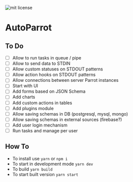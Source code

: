 ![mit license](https://img.shields.io/badge/license-MIT-green.svg)
# AutoParrot

## To Do
- [ ] Allow to run tasks in queue / pipe
- [ ] Allow to send data to STDIN
- [ ] Allow custom statuses on STDOUT patterns
- [ ] Allow action hooks on STDOUT patterns
- [ ] Allow connections between server Parrot instances
- [ ] Start with UI
- [ ] Add forms based on JSON Schema
- [ ] Add charts
- [ ] Add custom actions in tables
- [ ] Add plugins module
- [ ] Allow saving schemas in DB (postgresql, mysql, mongo)
- [ ] Allow saving schemas in external sources (firebase?)
- [ ] Add user login mechanism
- [ ] Run tasks and manage per user

## How To
- To install use `yarn` or `npm i`
- To start in development mode `yarn dev`
- To build `yarn build`
- To start built version `yarn start`
